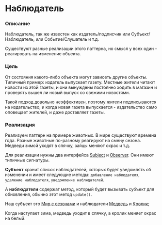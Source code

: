 # Наблюдатель

### Описание
Наблюдатель, так же известен как издатель/подписчик или Субъект/Наблюдатель, или Событие/Слушатель и т.д.

Существуют разные реализации этого паттерна, но смысл у всех один - реагировать на изменение объекта.

### Цель

От состояния какого-либо объекта могут зависеть другие объекты. 
Типичный пример: издатель выпускает газету. Местные жители читают новости из этой газеты, 
и они вынуждены постоянно ходить в магазин и проверять вышел ли новый выпуск со свежими новостями.

Такой подход довольно неэффективен, поэтому жители подписываются на издательство, 
и когда новая газета выпускается - издательство само оповещает жителей, и даже доставляет газеты.

### Реализация

Реализуем паттерн на примере животных. В мире существуют времена года. Разные животные по-разному реагируют на смену сезона.
Медведи зимой уходят в спячку, зайцы меняют окрас и т.д.

Для реализации нужны два интерфейса [Subject](Subject.java) и [Observer](Observer.java).
Они имеют типичные сигнатуры. 

**Субъект** хранит список наблюдателей, которых будет уведомлять об изменении и имеет следующие методы: `добавление наблюдателя`, `удаление наблюдателя`, `уведомление наблюдателей`.

А **наблюдатели** содержат метод, который будет вызывать субъект для обновления, обычно этот метод `update()`.

Наш субъект это [Мир с сезонами](World.java) и наблюдатели [Медведь](Bear.java) и [Кролик](Rabbit.java);

Когда наступает зима, медведь уходит в спячку, а кролик меняет окрас на белый.
